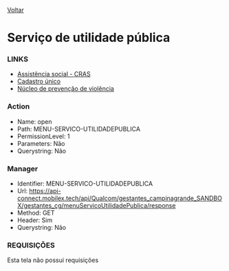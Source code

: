 [Voltar](../gestantescg.md)
# Serviço de utilidade pública
### LINKS
- [Assistência social - CRAS](./assistenciasocial.md)
- [Cadastro único](./cadastrounico.md)
- [Núcleo de prevenção de violência](./nucleodeprevencaoaviolencia.md)

### Action
- Name: open
- Path: MENU-SERVICO-UTILIDADEPUBLICA
- PermissionLevel: 1
- Parameters: Não
- Querystring: Não

### Manager
- Identifier: MENU-SERVICO-UTILIDADEPUBLICA
- Url: https://api-connect.mobilex.tech/api/Qualcom/gestantes_campinagrande_SANDBOX/gestantes_cg/menuServicoUtilidadePublica/response
- Method: GET
- Header: Sim
- Querystring: Não

### REQUISIÇÕES
Esta tela não possui requisições